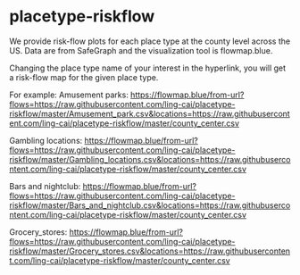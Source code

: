 # placetype-riskflow
We provide risk-flow plots for each place type at the county level across the US.
Data are from SafeGraph and the visualization tool is flowmap.blue.

Changing the place type name of your interest in the hyperlink, you will get a risk-flow map for the given place type.

For example:
Amusement parks:
https://flowmap.blue/from-url?flows=https://raw.githubusercontent.com/ling-cai/placetype-riskflow/master/Amusement_park.csv&locations=https://raw.githubusercontent.com/ling-cai/placetype-riskflow/master/county_center.csv

Gambling locations:
https://flowmap.blue/from-url?flows=https://raw.githubusercontent.com/ling-cai/placetype-riskflow/master/Gambling_locations.csv&locations=https://raw.githubusercontent.com/ling-cai/placetype-riskflow/master/county_center.csv

Bars and nightclub:
https://flowmap.blue/from-url?flows=https://raw.githubusercontent.com/ling-cai/placetype-riskflow/master/Bars_and_nightclub.csv&locations=https://raw.githubusercontent.com/ling-cai/placetype-riskflow/master/county_center.csv

Grocery_stores:
https://flowmap.blue/from-url?flows=https://raw.githubusercontent.com/ling-cai/placetype-riskflow/master/Grocery_stores.csv&locations=https://raw.githubusercontent.com/ling-cai/placetype-riskflow/master/county_center.csv
